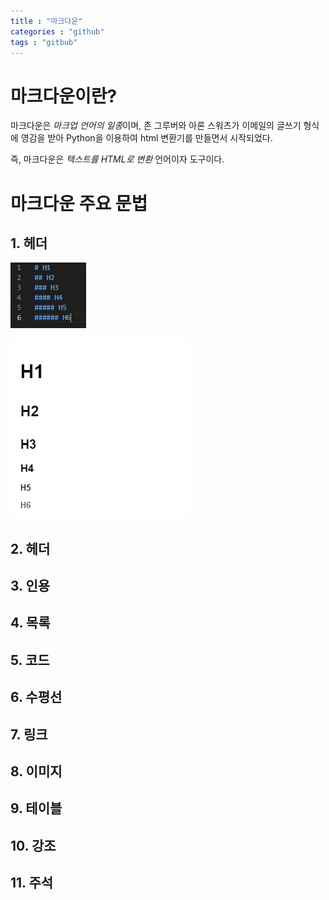 ```yaml
---
title : "마크다운"
categories : "github"
tags : "gitbub"
---
```


# 마크다운이란?

마크다운은 *마크업 언어의 일종*이며, 존 그루버와 아론 스워츠가 이메일의 글쓰기 형식에 영감을 받아 Python을 이용하여 html
변환기를 만들면서 시작되었다.


즉, 마크다운은 *텍스트를 HTML로 변환* 언어이자 도구이다. 


# 마크다운 주요 문법

## 1. 헤더

![img_마크다운_헤더](../assets/images/header1.png)

![img_마크다운_헤더2](../assets/images/header2.png)

## 2. 헤더

## 3. 인용

## 4. 목록

## 5. 코드

## 6. 수평선

## 7. 링크

## 8. 이미지

## 9. 테이블

## 10. 강조

## 11. 주석

